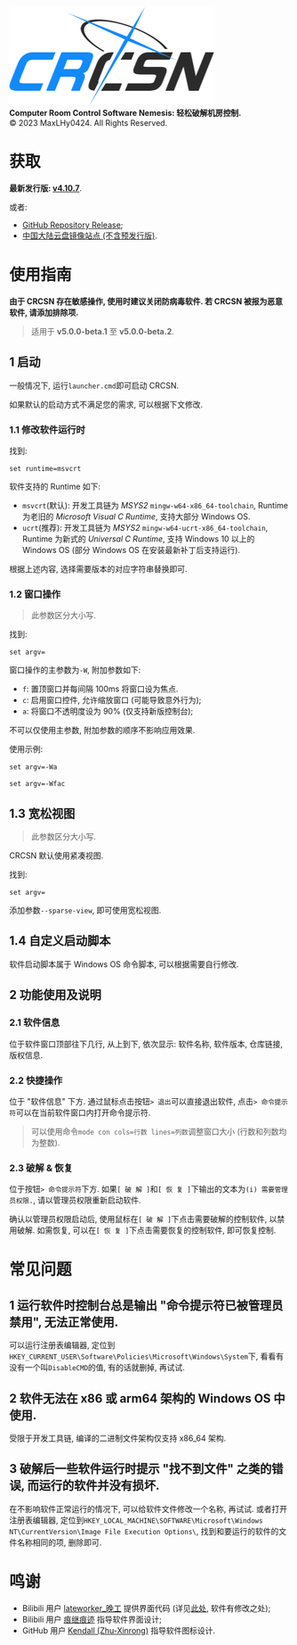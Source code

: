 ![logo](img/title.png)\
**Computer Room Control Software Nemesis: 轻松破解机房控制.**\
©️ 2023 MaxLHy0424. All Rights Reserved.

# 获取

**最新发行版: [v4.10.7](https://github.com/MaxLHy0424/CRCSN/releases/download/v4.10.7/CRCSN_v4-10-7_x64.7z)**.

或者:
- [GitHub Repository Release](https://github.com/MaxLHy0424/CRCSN/releases);
- [中国大陆云盘镜像站点 (不含预发行版)](https://www.123pan.com/s/UzthTd-MkTRh.html).

# 使用指南

**由于 CRCSN 存在敏感操作, 使用时建议关闭防病毒软件. 若 CRCSN 被报为恶意软件, 请添加排除项.**

> 适用于 **v5.0.0-beta.1** 至 **v5.0.0-beta.2**.

## 1 启动

一般情况下, 运行`launcher.cmd`即可启动 CRCSN.

如果默认的启动方式不满足您的需求, 可以根据下文修改.

### 1.1 修改软件运行时

找到:
```dos
set runtime=msvcrt
```

软件支持的 Runtime 如下:
 - `msvcrt`(默认): 开发工具链为 *MSYS2* `mingw-w64-x86_64-toolchain`, Runtime 为老旧的 *Microsoft Visual C Runtime*, 支持大部分 Windows OS.
 - `ucrt`(推荐): 开发工具链为 *MSYS2* `mingw-w64-ucrt-x86_64-toolchain`,  Runtime 为新式的 *Universal C Runtime*, 支持 Windows 10 以上的 Windows OS (部分 Windows OS 在安装最新补丁后支持运行).

根据上述内容, 选择需要版本的对应字符串替换即可.

### 1.2 窗口操作

> 此参数区分大小写.

找到:
```dos
set argv=
```

窗口操作的主参数为`-W`, 附加参数如下:
 - `f`: 置顶窗口并每间隔 100ms 将窗口设为焦点.
 - `c`: 启用窗口控件, 允许缩放窗口 (可能导致意外行为);
 - `a`: 将窗口不透明度设为 90% (仅支持新版控制台);

不可以仅使用主参数, 附加参数的顺序不影响应用效果.

使用示例:
```dos
set argv=-Wa
```
```dos
set argv=-Wfac
```

## 1.3 宽松视图

> 此参数区分大小写.

CRCSN 默认使用紧凑视图.

找到:
```dos
set argv=
```

添加参数`--sparse-view`, 即可使用宽松视图.

## 1.4 自定义启动脚本

软件启动脚本属于 Windows OS 命令脚本, 可以根据需要自行修改.

## 2 功能使用及说明

### 2.1 软件信息

位于软件窗口顶部往下几行, 从上到下, 依次显示: 软件名称, 软件版本, 仓库链接, 版权信息.

### 2.2 快捷操作

位于 "软件信息" 下方. 通过鼠标点击按钮`> 退出`可以直接退出软件, 点击`> 命令提示符`可以在当前软件窗口内打开命令提示符.

> 可以使用命令`mode con cols=行数 lines=列数`调整窗口大小 (行数和列数均为整数).

### 2.3 破解 & 恢复

位于按钮`> 命令提示符`下方. 如果`[ 破 解 ]`和`[ 恢 复 ]`下输出的文本为`(i) 需要管理员权限.`, 请以管理员权限重新启动软件.

确认以管理员权限启动后, 使用鼠标在`[ 破 解 ]`下点击需要破解的控制软件, 以禁用破解. 如需恢复, 可以在`[ 恢 复 ]`下点击需要恢复的控制软件, 即可恢复控制.

# 常见问题

## 1 运行软件时控制台总是输出 "命令提示符已被管理员禁用", 无法正常使用.

可以运行注册表编辑器, 定位到`HKEY_CURRENT_USER\Software\Policies\Microsoft\Windows\System`下, 看看有没有一个叫`DisableCMD`的值, 有的话就删掉, 再试试.

## 2 软件无法在 x86 或 arm64 架构的 Windows OS 中使用.

受限于开发工具链, 编译的二进制文件架构仅支持 x86_64 架构.

## 3 破解后一些软件运行时提示 "找不到文件" 之类的错误, 而运行的软件并没有损坏.

在不影响软件正常运行的情况下, 可以给软件文件修改一个名称, 再试试. 或者打开注册表编辑器, 定位到`HKEY_LOCAL_MACHINE\SOFTWARE\Microsoft\Windows NT\CurrentVersion\Image File Execution Options\`, 找到和要运行的软件的文件名称相同的项, 删除即可.

# 鸣谢

- Bilibili 用户 [lateworker_晚工](https://space.bilibili.com/39337803) 提供界面代码 (详见[此处](https://www.bilibili.com/video/BV1X14y1n7S4/), 软件有修改之处);
- Bilibili 用户 [痕继痕迹](https://space.bilibili.com/39337803) 指导软件界面设计;
- GitHub 用户 [Kendall (Zhu-Xinrong)](https://github.com/Zhu-Xinrong) 指导软件图标设计.